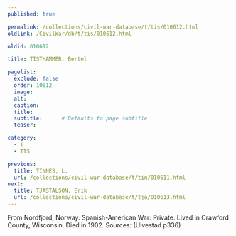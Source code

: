 ```yaml
---
published: true

permalink: /collections/civil-war-database/t/tis/010612.html
oldlink: /CivilWar/db/t/tis/010612.html

oldid: 010612

title: TISTHAMMER, Bertel

pagelist:
  exclude: false
  order: 10612
  image: 
  alt:
  caption:
  title:
  subtitle:      # Defaults to page subtitle
  teaser:

category: 
  - T 
  - TIS

previous:
  title: TINNES, L.
  url: /collections/civil-war-database/t/tin/010611.html  
next:
  title: TJASTALSON, Erik
  url: /collections/civil-war-database/t/tja/010613.html   
---
```

From Nordfjord, Norway. Spanish-American War: Private. Lived in Crawford County, Wisconsin. Died in 1902. Sources: (Ulvestad p336)